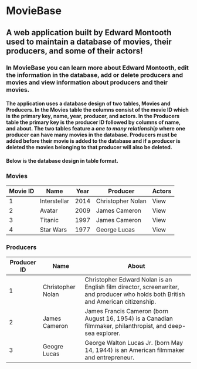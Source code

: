 # MovieBase
## A web application built by Edward Montooth used to maintain a database of movies, their producers, and some of their actors!
### In MovieBase you can learn more about Edward Montooth, edit the information in the database, add or delete producers and movies and view information about producers and their movies. 
#### The application uses a database design of two tables, Movies and Producers. In the Movies table the columns consist of the movie ID which is the primary key, name, year, producer, and actors. In the Producers table the primary key is the producer ID followed by columns of name, and about. The two tables feature a *one to many relationship* where one producer can have many movies in the database. Producers must be added before their movie is added to the database and if a producer is deleted the movies belonging to that producer will also be deleted. 
#### Below is the database design in table format. 

### **Movies**
Movie ID | Name | Year | Producer | Actors
------------ | ------------- | ------------- | ------------- | -------------
1 | Interstellar | 2014 | Christopher Nolan | View 
2 | Avatar | 2009 | James Cameron | View 
3 | Titanic | 1997 | James Cameron | View 
4 | Star Wars | 1977 | George Lucas | View 


### **Producers**
Producer ID | Name | About  
------------ | ------------- | ------------- 
1 | Christopher Nolan | Christopher Edward Nolan is an English film director, screenwriter, and producer who holds both British and American citizenship. 
2 | James Cameron | James Francis Cameron (born August 16, 1954) is a Canadian filmmaker, philanthropist, and deep-sea explorer.
3 | Geogre Lucas | George Walton Lucas Jr. (born May 14, 1944) is an American filmmaker and entrepreneur.


